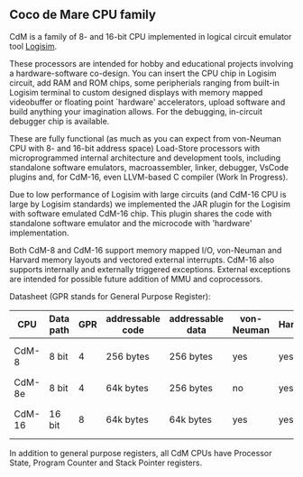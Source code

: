 ## Coco de Mare CPU family

CdM is a family of 8- and 16-bit CPU implemented in logical circuit emulator tool [Logisim](https://cburch.com/logisim/).  

These processors are intended for hobby and educational projects involving a hardware-software co-design.  You can insert 
the CPU chip in Logisim circuit, add RAM and ROM chips, some peripherials ranging from built-in Logisim terminal to custom designed displays with memory mapped videobuffer or floating point `hardware' accelerators, upload software and build anything your imagination allows.  For the debugging, in-circuit debugger chip is available.

These are fully functional (as much as you can expect from von-Neuman CPU with 8- and 16-bit address space) Load-Store processors with microprogrammed internal architecture and development tools, including standalone software emulators, macroassembler, 
linker, debugger, VsCode plugins and, for CdM-16, even LLVM-based C compiler (Work In Progress).

Due to low performance of Logisim with large circuits (and CdM-16 CPU is large by Logisim standards) we implemented the JAR plugin
for the Logisim with software emulated CdM-16 chip.  This plugin shares the code with standalone software emulator and the microcode
with 'hardware' implementation.

Both CdM-8 and CdM-16 support memory mapped I/O, von-Neuman and Harvard memory layouts and vectored external interrupts.  CdM-16 also supports internally and externally triggered exceptions. External exceptions are intended for possible future addition of MMU and coprocessors.

Datasheet (GPR stands for General Purpose Register):

| CPU  |Data path|GPR|addressable code|addressable data|von-Neuman|Harvard|interrupt vectors          |
|------|---------|---|----------------|----------------|----------|-------|---------------------------|
|CdM-8 | 8 bit   | 4 | 256 bytes      | 256 bytes      | yes      | yes   | 8 (Harvard-mode only)     |
|CdM-8e| 8 bit   | 4 | 64k bytes      | 256 bytes      | no       | yes   | 8                         |
|CdM-16| 16 bit  | 8 | 64k bytes      | 64k bytes      | yes      | yes   | 256 (incl. 16 exceptions) |

In addition to general purpose registers, all CdM CPUs have Processor State, Program Counter and Stack Pointer registers.
